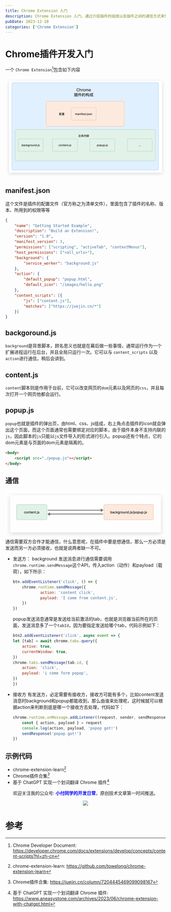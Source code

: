 ```yaml
---
title: Chrome Extension 入门
description: Chrome Extension 入门，通过介绍插件的组成以及插件之间的通信方式来快速的编写一个属于自己的插件。
pubDate: 2023-12-10
categories: ['Chrome Extension']
---
```


# Chrome插件开发入门

一个 `Chrome Extension`[^1]包含如下内容

![An image](/public/Xnip2023-12-10_19-50-20.png)


## manifest.json

这个文件是插件的配置文件（官方称之为清单文件），里面包含了插件的名称、版本、所用到的权限等等
```json
{
    "name": "Getting Started Example",
    "description": "Build an Extension!",
    "version": "1.0",
    "manifest_version": 3,
    "permissions": ["scripting", "activeTab", "contextMenus"],
    "host_permissions": ["<all_urls>"],
    "background": {
        "service_worker": "background.js"
    },
    "action": {
        "default_popup": "popup.html",
        "default_icon": "/images/hello.png"
    },
    "content_scripts": [{
        "js": ["content.js"],
        "matches": ["https://juejin.cn/*"]
    }]
}
```
## backgoround.js
`background`是背景脚本，顾名思义也就是在幕后做一些事情，通常运行作为一个扩展进程运行在后台，并且全局只运行一次。它可以与 `content_scripts` 以及 `action`进行通信，稍后会讲到。

## content.js
`content`脚本则是作用于台前，它可以改变网页的`dom`元素以及网页的`css`，并且每次打开一个网页他都会运行。

## popup.js
`popup`也就是插件的弹出页，由html、css、js组成，右上角点击插件的icon就会弹出这个页面，而这个页面通常也需要绑定对应的脚本，由于插件本身不支持内联的`js`，因此脚本的`js`只能以`js`文件导入的形式进行引入。popup还有个特点，它的dom元素是与页面的dom元素是隔离的。
```html
<body>
    <script src="./popup.js"></script>
</body>
```

## 通信

![An image](/public/Xnip2023-12-10_19-52-13.png)
通信需要双方合作才能通信，什么意思呢，在插件中要是想通信，那么一方必须是发送而另一方必须接收，也就是说两者缺一不可。


- 发送方：
    background 发送消息进行通信需要调用`chrome.runtime.sendMessage`这个API，传入action（动作）和payload（载荷），如下所示：

    ```js
    btn.addEventListener('click', () => {
        chrome.runtime.sendMessage({
                action: 'content click',
                payload: 'I come from content.js',
        })
    })
    ```

    popup发送消息通常是发送给当前激活的tab，也就是浏览器当前所在的页面，发送消息多了一个`tabId`，因为要指定发送给哪个tab，代码示例如下：
    ```js
    btn2.addEventListener('click', async event => {
    let [tab] = await chrome.tabs.query({
        active: true,
        currentWindow: true,
    })
    chrome.tabs.sendMessage(tab.id, {
        action: 'click',
        payload: 'i come form popop',
    })
    })
    ```

- 接收方
    有发送方，必定需要有接收方，接收方可能有多个，比如content发送消息时background和popup都能收到，那么由谁来处理呢，这时候就可以根据action来判断到底是哪一个接收方去处理，代码如下：
    ```js
    chrome.runtime.onMessage.addListener((request, sender, sendResponse) => {
        const { action, payload } = request
        console.log(action, payload, 'popop got!')
        sendResponse('popop got!')
    })
    ```

## 示例代码

- chrome-extension-learn[^2]
- Chrome插件合集[^3]
- 基于 ChatGPT 实现一个划词翻译 Chrome 插件[^4]

<center>
	<p>欢迎关注我的公众号: <span style="font-weight: 600;color: blue;">小付同学的开发日常</span>，原创技术文章第一时间推送。</p>
    <img src="https://pic.ziyuan.wang/user/guest/2024/01/傅1_1932a233b5837.jpeg" style="width: 300px;">
</center>


# 参考
[^1]: Chrome Developer Document: https://developer.chrome.com/docs/extensions/develop/concepts/content-scripts?hl=zh-cn
[^2]: chrome-extension-learn: https://github.com/towelong/chrome-extension-learn
[^3]: Chrome插件合集: https://juejin.cn/column/7204445469099098167
[^4]: 基于 ChatGPT 实现一个划词翻译 Chrome 插件: https://www.aneasystone.com/archives/2023/06/chrome-extension-with-chatgpt.html

